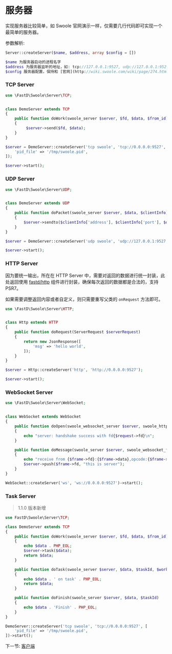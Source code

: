 # 服务器

实现服务器比较简单，如 Swoole 官网演示一样，仅需要几行代码即可实现一个最简单的服务器。

参数解析: 

```php
Server::createServer($name, $address, array $config = [])

$name 为服务器启动的进程名字
$address 为服务器监听的地址，如: tcp://127.0.0.1:9527, udp://127.0.0.1:9527, ws://127.0.0.1:9527, http://127.0.0.1:9527
$config 服务器配置，保持和 [官网](http://wiki.swoole.com/wiki/page/274.html) 一致，新增 pid_file 选项, 当 pid_file 不存在的时候，默认会存放在当前执行命令的目录下。
```

### TCP Server

```php
use \FastD\Swoole\Server\TCP;


class DemoServer extends TCP
{
    public function doWork(swoole_server $server, $fd, $data, $from_id)
    {
         $server->send($fd, $data);
    }
}

$server = DemoServer::createServer('tcp swoole', 'tcp://0.0.0.0:9527', [
    'pid_file' => '/tmp/swoole.pid',
]);

$server->start();
```

### UDP Server 

```php
use \FastD\Swoole\Server\UDP;


class DemoServer extends UDP
{
    public function doPacket(swoole_server $server, $data, $clientInfo)
    {
        $server->sendto($clientInfo['address'], $clientInfo['port'], $data);
    }
}

$server = DemoServer::createServer('udp swoole', 'udp://127.0.0.1:9527');

$server->start();
```

### HTTP Server

因为要统一输出，所在在 HTTP Server 中，需要对返回的数据进行统一封装，此处返回使用 [fastd/http](https://github.com/JanHuang/http) 组件进行封装，确保每次返回的数据都是合法的，支持 PSR7。

如果需要调整返回内容或者自定义，则只需要重写父类的 `onRequest` 方法即可。

```php
use \FastD\Swoole\Server\HTTP;


class Http extends HTTP
{
    public function doRequest(ServerRequest $serverRequest)
    {
        return new JsonResponse([
            'msg' => 'hello world',
        ]);
    }
}

$server = Http::createServer('http', 'http://0.0.0.0:9527');

$server->start();
```

### WebSocket Server

```php
use \FastD\Swoole\Server\WebSocket;


class WebSocket extends WebSocket
{
    public function doOpen(swoole_websocket_server $server, swoole_http_request $request)
    {
        echo "server: handshake success with fd{$request->fd}\n";
    }

    public function doMessage(swoole_server $server, swoole_websocket_frame $frame)
    {
        echo "receive from {$frame->fd}:{$frame->data},opcode:{$frame->opcode},fin:{$frame->finish}\n";
        $server->push($frame->fd, "this is server");
    }
}

WebSocket::createServer('ws', 'ws://0.0.0.0:9527')->start();
```

### Task Server

> 1.1.0 版本新增

```php
use FastD\Swoole\Server\TCP;

class DemoServer extends TCP
{
    public function doWork(swoole_server $server, $fd, $data, $from_id)
    {
        echo $data . PHP_EOL;
        $server->task($data);
        return $data;
    }

    public function doTask(swoole_server $server, $data, $taskId, $workerId)
    {
        echo $data . ' on task' . PHP_EOL;
        return $data;
    }

    public function doFinish(swoole_server $server, $data, $taskId)
    {
        echo $data . 'Finish' . PHP_EOL;
    }
}

DemoServer::createServer('tcp swoole', 'tcp://0.0.0.0:9527', [
    'pid_file' => '/tmp/swoole.pid',
])->start();
```

下一节: [客户端](2-2-client.md)